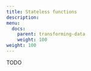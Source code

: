 ```yaml
---
title: Stateless functions
description:
menu:
  docs:
    parent: transforming-data
    weight: 100
weight: 100
---
```


TODO
